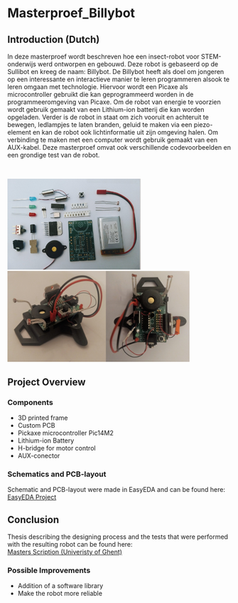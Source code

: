 # Masterproef_Billybot

## Introduction (Dutch)

In deze masterproef wordt beschreven hoe een insect-robot voor STEM-onderwijs werd ontworpen en gebouwd. Deze robot is gebaseerd op de Sullibot en kreeg de naam: Billybot. De Billybot heeft als doel om jongeren op een interessante en interactieve manier te leren programmeren alsook te leren omgaan met technologie. Hiervoor wordt een Picaxe als microcontroller gebruikt die kan geprogrammeerd worden in de programmeeromgeving van Picaxe. Om de robot van energie te voorzien wordt gebruik gemaakt van een Lithium-ion batterij die kan worden opgeladen. Verder is de robot in staat om zich vooruit en achteruit te bewegen, ledlampjes te laten branden, geluid te maken via een piezo-element en kan de robot ook lichtinformatie uit zijn omgeving halen. Om verbinding te maken met een computer wordt gebruik gemaakt van een AUX-kabel. Deze masterproef omvat ook verschillende codevoorbeelden en een grondige test van de robot. 

<br>

<img src="pictures/assembly.jpg" width="300"> <img src="pictures/billybot.jpg" width="410">

## Project Overview

### Components

* 3D printed frame
* Custom PCB
* Pickaxe microcontroller Pic14M2
* Lithium-ion Battery
* H-bridge for motor control
* AUX-conector

### Schematics and PCB-layout

Schematic and PCB-layout were made in EasyEDA and can be found here: [EasyEDA Project](https://easyeda.com/cissedhoore/thesis)

## Conclusion

Thesis describing the designing process and the tests that were performed with the resulting robot can be found here:  
 [Masters Scription (Univeristy of Ghent)](https://lib.ugent.be/nl/catalog/rug01:002786081)
 
 ### Possible Improvements
 
* Addition of a software library
* Make the robot more reliable
 




